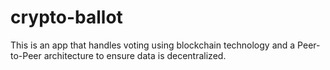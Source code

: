 # crypto-ballot
This is an app that handles voting using blockchain technology and a Peer-to-Peer architecture to ensure data is decentralized.
